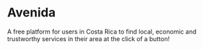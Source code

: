 # Avenida

A free platform for users in Costa Rica to find local, economic and trustworthy services in their area at the click of a button!


